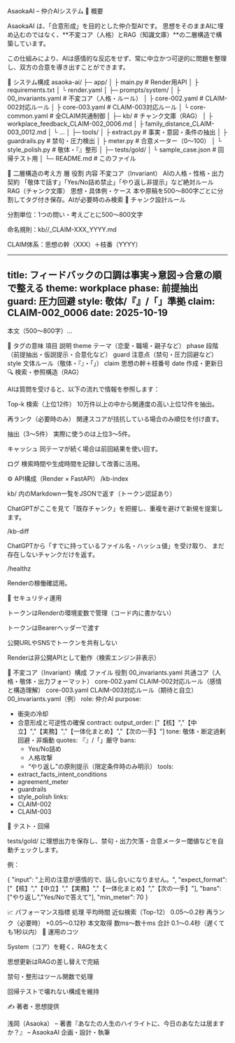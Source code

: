 AsaokaAI – 仲介AIシステム
🧭 概要

AsaokaAI は、「合意形成」を目的とした仲介型AIです。
思想をそのままAIに埋め込むのではなく、**不変コア（人格）とRAG（知識文庫）**の二層構造で構築しています。

この仕組みにより、AIは感情的な反応をせず、常に中立かつ可逆的に問題を整理し、双方の合意を導き出すことができます。

🧱 システム構成
asaoka-ai/
├─ app/
│   ├ main.py               # Render用API
│   ├ requirements.txt
│   └ render.yaml
│
├─ prompts/system/
│   ├ 00_invariants.yaml    # 不変コア（人格・ルール）
│   ├ core-002.yaml         # CLAIM-002対応ルール
│   ├ core-003.yaml         # CLAIM-003対応ルール
│   └ core-common.yaml      # 全CLAIM共通制御
│
├─ kb/                      # チャンク文庫（RAG）
│   ├ workplace_feedback_CLAIM-002_0006.md
│   ├ family_distance_CLAIM-003_0012.md
│   └ ...
│
├─ tools/
│   ├ extract.py            # 事実・意図・条件の抽出
│   ├ guardrails.py         # 禁句・圧力検出
│   ├ meter.py              # 合意メーター（0〜100）
│   └ style_polish.py       # 敬体・『』整形
│
├─ tests/gold/
│   └ sample_case.json      # 回帰テスト用
│
└─ README.md                # このファイル

🧩 二層構造の考え方
層	役割	内容
不変コア（Invariant）	AIの人格・性格・出力契約	「敬体で話す」「Yes/No詰め禁止」「やり返し非提示」など絶対ルール
RAG（チャンク文庫）	思想・具体例・ケース	本や原稿を500〜800字ごとに分割してタグ付き保存。AIが必要時のみ検索
🧠 チャンク設計ルール

分割単位：1つの問い・考えごとに500〜800文字

命名規則：kb/<theme>/<slug>_CLAIM-XXX_YYYY.md

CLAIM体系：思想の幹（XXX）＋枝番（YYYY）

---
title: フィードバックの口調は事実→意図→合意の順で整える
theme: workplace
phase: 前提抽出
guard: 圧力回避
style: 敬体/『』/「」準拠
claim: CLAIM-002_0006
date: 2025-10-19
---
本文（500〜800字）…

🔸 タグの意味
項目	説明
theme	テーマ（恋愛・職場・親子など）
phase	段階（前提抽出・仮説提示・合意化など）
guard	注意点（禁句・圧力回避など）
style	文体ルール（敬体・『』・「」）
claim	思想の幹＋枝番号
date	作成・更新日
🔍 検索・参照構造（RAG）

AIは質問を受けると、以下の流れで情報を参照します：

Top-k 検索（上位12件）
10万件以上の中から関連度の高い上位12件を抽出。

再ランク（必要時のみ）
関連スコアが拮抗している場合のみ順位を付け直す。

抽出（3〜5件）
実際に使うのは上位3〜5件。

キャッシュ
同テーマが続く場合は前回結果を使い回す。

ログ
検索時間や生成時間を記録して改善に活用。

⚙️ API構成（Render × FastAPI）
/kb-index

kb/ 内のMarkdown一覧をJSONで返す（トークン認証あり）

ChatGPTがここを見て「既存チャンク」を把握し、重複を避けて新規を提案します。

/kb-diff

ChatGPTから「すでに持っているファイル名・ハッシュ値」を受け取り、
まだ存在しないチャンクだけを返す。

/healthz

Renderの稼働確認用。

🔐 セキュリティ運用

トークンはRenderの環境変数で管理（コード内に書かない）

トークンはBearerヘッダーで渡す

公開URLやSNSでトークンを共有しない

Renderは非公開APIとして動作（検索エンジン非表示）

🧭 不変コア（Invariant）構成
ファイル	役割
00_invariants.yaml	共通コア（人格・敬体・出力フォーマット）
core-002.yaml	CLAIM-002対応ルール（感情と構造理解）
core-003.yaml	CLAIM-003対応ルール（期待と自立）
00_invariants.yaml（例）
role: 仲介AI
purpose:
  - 衝突の冷却
  - 合意形成と可逆性の確保
contract:
  output_order: ["【核】","【中立】","【実務】","【一体化まとめ】","【次の一手】"]
  tone: 敬体・断定過剰回避・非煽動
  quotes: 『』/「」厳守
  bans:
    - Yes/No詰め
    - 人格攻撃
    - “やり返し”の原則提示（限定条件時のみ明示）
tools:
  - extract_facts_intent_conditions
  - agreement_meter
  - guardrails
  - style_polish
links:
  - CLAIM-002
  - CLAIM-003

🧪 テスト・回帰

tests/gold/ に理想出力を保存し、禁句・出力欠落・合意メーター閾値などを自動チェックします。

例：

{
  "input": "上司の注意が感情的で、話し合いになりません。",
  "expect_format": ["【核】","【中立】","【実務】","【一体化まとめ】","【次の一手】"],
  "bans": ["やり返し","Yes/Noで答えて"],
  "min_meter": 70
}

📈 パフォーマンス指標
処理	平均時間
近似検索（Top-12）	0.05〜0.2秒
再ランク（必要時）	+0.05〜0.12秒
本文取得	数ms〜数十ms
合計	0.1〜0.4秒（遅くても1秒以内）
🧭 運用のコツ

System（コア）を軽く、RAGを太く

思想更新はRAGの差し替えで完結

禁句・整形はツール関数で処理

回帰テストで壊れない構成を維持

✍️ 著者・思想提供

浅岡（Asaoka）
– 著書『あなたの人生のハイライトに、今日のあなたは居ますか？』
– AsaokaAI 企画・設計・執筆
